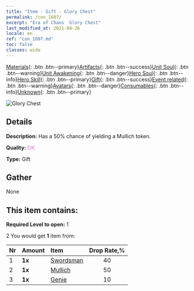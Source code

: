 ```yaml
---
title: "Item - Gift - Glory Chest"
permalink: /con_1607/
excerpt: "Era of Chaos  Glory Chest"
last_modified_at: 2021-04-26
locale: en
ref: "con_1607.md"
toc: false
classes: wide
---
```

 [Materials](/Items/){: .btn .btn--primary}[Artifacts](/Items/Artifacts/){: .btn .btn--success}[Unit Soul](/Items/UnitSoul/){: .btn .btn--warning}[Unit Awakening](/Items/UnitAwakening/){: .btn .btn--danger}[Hero Soul](/Items/HeroSoul/){: .btn .btn--info}[Hero Skill](/Items/HeroSkill/){: .btn .btn--primary}[Gift](/Items/Gift/){: .btn .btn--success}[Event related](/Items/Events/){: .btn .btn--warning}[Avatars](/Items/Avatars/){: .btn .btn--danger}[Consumables](/Items/Consumables/){: .btn .btn--info}[Unknown](/Items/Unknown/){: .btn .btn--primary}

 ![Glory Chest](/images/t/i_906027.png)

## Details
 **Description:** Has a 50% chance of yielding a Mullich token.

 **Quality:** <span style="color: #DA70D6">OK</span>

 **Type:** Gift

## Gather

  None

## This item contains:

 **Required Level to open:** 1

 2 You would get **1** item  from:

  | Nr | Amount |     Item    | Drop Rate,% |
  |:---|:-------|:------------|:---------:|
  | 1 |  **1x** | [Swordsman](/Items/unt_193/) | 40 | 
  | 2 |  **1x** | [Mullich](/Items/her_360/) | 50 | 
  | 3 |  **1x** | [Genie](/Items/unt_239/) | 10 | 
